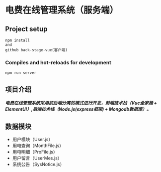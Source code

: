 # 电费在线管理系统（服务端）

## Project setup
```
npm install
and
github back-stage-vue(客户端)
```

### Compiles and hot-reloads for development
```
npm run server
```

## 项目介绍
##### 电费在线管理系统采用前后端分离的模式进行开发，前端技术栈（Vue全家桶 +　ElementUI）,后端技术栈（Node.js(express框架) + Mongodb数据库）。

## 数据模块
* 用户模块（User.js）
* 用电查询（MonthFile.js）
* 用电明细（ProFile.js）
* 用户留言（UserMes.js）
* 系统公告（SysNotice.js）
